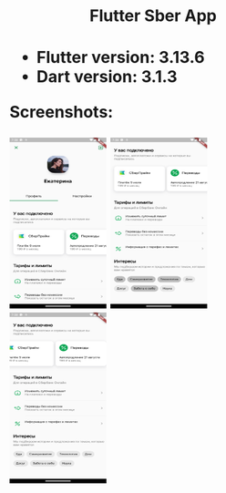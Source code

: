 <h1 align="center">Flutter Sber App<h1>

- Flutter version: 3.13.6
- Dart version: 3.1.3

Screenshots:

<img src="assets/screenshots/scr2.png" width="170" height="300">
<img src="assets/screenshots/scr1.png" width="170" height="300">
<img src="assets/screenshots/scr3.png" width="170" height="300">